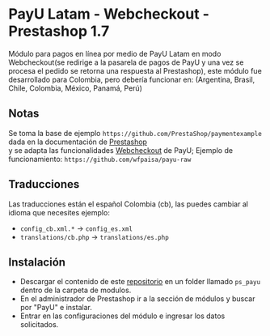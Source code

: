 # PayU Latam - Webcheckout - Prestashop 1.7

Módulo para pagos en línea por medio de PayU Latam en modo Webcheckout(se redirige a la pasarela de pagos de PayU y una vez se 
procesa el pedido se retorna una respuesta al Prestashop), este módulo fue desarrollado para Colombia, pero debería funcionar 
en: (Argentina, Brasil, Chile, Colombia, México, Panamá, Perú)

## Notas

Se toma la base de ejemplo `https://github.com/PrestaShop/paymentexample` dada en la documentación de [Prestashop](http://doc.prestashop.com/display/PS17/Creating+a+PrestaShop+1.7+Payment+Module)  
y se adapta las funcionalidades [Webcheckout](http://developers.payulatam.com/es/web_checkout/integration.html) de PayU; Ejemplo de funcionamiento: `https://github.com/wfpaisa/payu-raw`


## Traducciones

Las traducciones están el español Colombia (cb), las puedes cambiar al idioma que necesites ejemplo:

- `config_cb.xml.*` -> `config_es.xml`
- `translations/cb.php` -> `translations/es.php`

## Instalación
- Descargar el contenido de este [repositorio](https://github.com/wfpaisa/ps_payu/archive/master.zip) en un folder llamado `ps_payu` dentro de la carpeta de modulos.
- En el administrador de Prestashop ir a la sección de módulos y buscar por "PayU" e instalar.
- Entrar en las configuraciones del módulo e ingresar los datos solicitados.